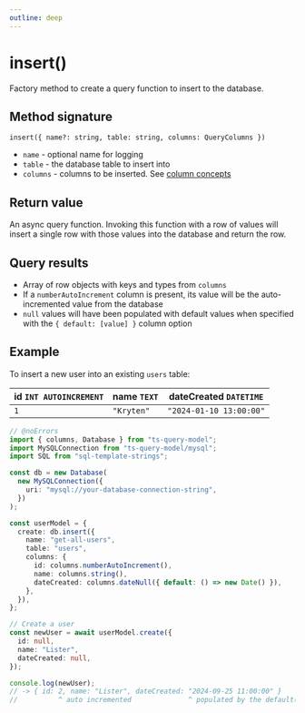 ```yaml
---
outline: deep
---
```


# insert()

Factory method to create a query function to insert to the database.

## Method signature

`insert({ name?: string, table: string, columns: QueryColumns })`

- `name` - optional name for logging
- `table` - the database table to insert into
- `columns` - columns to be inserted. See [column concepts](/columns/concepts.html)

## Return value

An async query function. Invoking this function with a row of values will insert
a single row with those values into the database and return the row.

## Query results

- Array of row objects with keys and types from `columns`
- If a `numberAutoIncrement` column is present, its value will be the auto-incremented value from the database
- `null` values will have been populated with default values when specified with the `{ default: [value] }` column option

## Example

To insert a new user into an existing `users` table:

| id `INT AUTOINCREMENT` | name `TEXT` | dateCreated `DATETIME`  |
| ---------------------- | ----------- | ----------------------- |
| `1`                    | `"Kryten"`  | `"2024-01-10 13:00:00"` |

```ts twoslash
// @noErrors
import { columns, Database } from "ts-query-model";
import MySQLConnection from "ts-query-model/mysql";
import SQL from "sql-template-strings";

const db = new Database(
  new MySQLConnection({
    uri: "mysql://your-database-connection-string",
  })
);

const userModel = {
  create: db.insert({
    name: "get-all-users",
    table: "users",
    columns: {
      id: columns.numberAutoIncrement(),
      name: columns.string(),
      dateCreated: columns.dateNull({ default: () => new Date() }),
    },
  }),
};

// Create a user
const newUser = await userModel.create({
  id: null,
  name: "Lister",
  dateCreated: null,
});

console.log(newUser);
// -> { id: 2, name: "Lister", dateCreated: "2024-09-25 11:00:00" }
//          ^ auto incremented              ^ populated by the default() function
```
